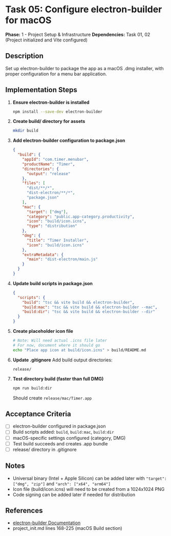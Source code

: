 # Task 05: Configure electron-builder for macOS

**Phase:** 1 - Project Setup & Infrastructure
**Dependencies:** Task 01, 02 (Project initialized and Vite configured)

## Description
Set up electron-builder to package the app as a macOS .dmg installer, with proper configuration for a menu bar application.

## Implementation Steps

1. **Ensure electron-builder is installed**
   ```bash
   npm install --save-dev electron-builder
   ```

2. **Create build/ directory for assets**
   ```bash
   mkdir build
   ```

3. **Add electron-builder configuration to package.json**
   ```json
   {
     "build": {
       "appId": "com.timer.menubar",
       "productName": "Timer",
       "directories": {
         "output": "release"
       },
       "files": [
         "dist/**/*",
         "dist-electron/**/*",
         "package.json"
       ],
       "mac": {
         "target": ["dmg"],
         "category": "public.app-category.productivity",
         "icon": "build/icon.icns",
         "type": "distribution"
       },
       "dmg": {
         "title": "Timer Installer",
         "icon": "build/icon.icns"
       },
       "extraMetadata": {
         "main": "dist-electron/main.js"
       }
     }
   }
   ```

4. **Update build scripts in package.json**
   ```json
   {
     "scripts": {
       "build": "tsc && vite build && electron-builder",
       "build:mac": "tsc && vite build && electron-builder --mac",
       "build:dir": "tsc && vite build && electron-builder --dir"
     }
   }
   ```

5. **Create placeholder icon file**
   ```bash
   # Note: Will need actual .icns file later
   # For now, document where it should go
   echo "Place app icon at build/icon.icns" > build/README.md
   ```

6. **Update .gitignore**
   Add build output directories:
   ```
   release/
   ```

7. **Test directory build (faster than full DMG)**
   ```bash
   npm run build:dir
   ```
   Should create `release/mac/Timer.app`

## Acceptance Criteria
- [ ] electron-builder configured in package.json
- [ ] Build scripts added: `build`, `build:mac`, `build:dir`
- [ ] macOS-specific settings configured (category, DMG)
- [ ] Test build succeeds and creates .app bundle
- [ ] release/ directory in .gitignore

## Notes
- Universal binary (Intel + Apple Silicon) can be added later with `"target": ["dmg", "zip"]` and `"arch": ["x64", "arm64"]`
- Icon file (build/icon.icns) will need to be created from a 1024x1024 PNG
- Code signing can be added later if needed for distribution

## References
- [electron-builder Documentation](https://www.electron.build/)
- project_init.md lines 168-225 (macOS Build section)
